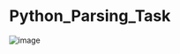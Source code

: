 # Python_Parsing_Task
![image](https://github.com/user-attachments/assets/e26234d0-6ee1-4c81-8b60-c0685fa4dc6d)
